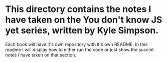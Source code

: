 # This directory contains the notes I have taken on the **You don't know JS yet** series, written by Kyle Simpson.

Each book will have it's own repository with it's own README. In this readme I will display how to either run the code or just show the succint notes I have taken on that section.
